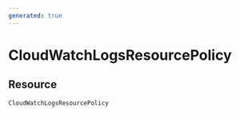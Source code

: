 ```yaml
---
generated: true
---
```


# CloudWatchLogsResourcePolicy


## Resource

```text
CloudWatchLogsResourcePolicy
```



